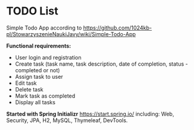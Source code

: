 # TODO List  

Simple Todo App according to https://github.com/1024kb-pl/StowarzyszenieNaukiJavy/wiki/Simple-Todo-App  
  
**Functional requirements:**
- User login and registration
- Create task (task name, task description, date of completion, status - completed or not)
- Assign task to user 
- Edit task
- Delete task
- Mark task as completed
- Display all tasks

**Started with Spring Initializr** https://start.spring.io/
including: Web, Security, JPA, H2, MySQL, Thymeleaf, DevTools. 